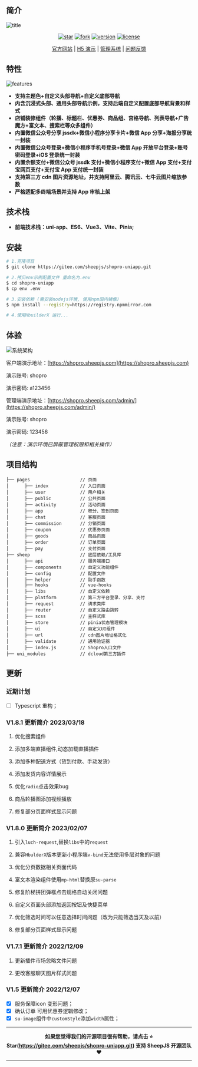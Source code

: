 ## 简介

![title](https://file.sheepjs.com/www/preview/dcloud/01.png)

<div align="center">

[![star](https://gitee.com/sheepjs/shopro-uniapp/badge/star.svg)](https://gitee.com/sheepjs/shopro-uniapp.git)
[![fork](https://gitee.com/sheepjs/shopro-uniapp/badge/fork.svg?theme=gvp)](https://gitee.com/sheepjs/shopro-uniapp.git)
[![version](https://img.shields.io/badge/Shopro-V1.5-brightgreen)](https://gitee.com/sheepjs/shopro-uniapp.git)
[![license](http://img.shields.io/badge/license-MIT-orange)](https://gitee.com/sheepjs/shopro-uniapp.git)

[官方网站](https://www.shopro.top/) | [H5 演示](http://shopro.sheepjs.com/) | [管理系统](https://shopro.sheepjs.com/admin/) | [问题反馈](https://gitee.com/sheepjs/shopro-uniapp/issues)

</div>

## 特性

![features](https://file.sheepjs.com/www/preview/dcloud/02.png) 

- **支持主题色+自定义头部导航+自定义底部导航**
- **内含沉浸式头部、通用头部导航示例，支持后端自定义配置底部导航背景和样式**
- **店铺装修组件（轮播、标题栏、优惠券、商品组、宫格导航、列表导航+广告魔方+富文本、搜索栏等众多组件）**
- **内置微信公众号分享 jssdk+微信小程序分享卡片+微信 App 分享+海报分享统一封装**
- **内置微信公众号登录+微信小程序手机号登录+微信 App 开放平台登录+账号密码登录+iOS 登录统一封装**
- **内置余额支付+微信公众号 jssdk 支付+微信小程序支付+微信 App 支付+支付宝网页支付+支付宝 App 支付统一封装**
- **支持第三方 cdn 图片资源地址，并支持阿里云、腾讯云、七牛云图片缩放参数**
- **严格适配多终端场景并支持 App 审核上架**


## 技术栈

- **前端技术栈：uni-app、ES6、Vue3、Vite、Pinia;**
## 安装

```bash
# 1.克隆项目
$ git clone https://gitee.com/sheepjs/shopro-uniapp.git
```

```bash
# 2.拷贝env示例配置文件 重命名为.env
$ cd shopro-uniapp
$ cp env .env 
```

```bash
# 3.安装依赖 (需安装nodejs环境, 使用npm国内镜像)
$ npm install --registry=https://registry.npmmirror.com
```

```bash
# 4.使用HbuilderX 运行...
```

## 体验

![系统架构](https://file.sheepjs.com/www/preview/dcloud/04.png)

客户端演示地址：[https://shopro.sheepjs.com](https://shopro.sheepjs.com)

演示账号: shopro

演示密码: a123456

管理端演示地址：[https://shopro.sheepjs.com/admin/](https://shopro.sheepjs.com/admin/)

演示账号: shopro

演示密码: 123456

_（注意：演示环境已屏蔽管理权限和相关操作）_


## 项目结构

```
├── pages                   // 页面
│      ├── index            // 入口页面
│      ├── user             // 用户相关
│      ├── public           // 公共页面
│      ├── activity         // 活动页面
│      ├── app              // 积分、签到页面
│      ├── chat             // 客服页面
│      ├── commission       // 分销页面
│      ├── coupon           // 优惠券页面
│      ├── goods            // 商品页面
│      ├── order            // 订单页面
│      ├── pay              // 支付页面
├── sheep                   // 底层依赖/工具库
│      ├── api              // 服务端接口
│      ├── components       // 自定义功能组件
│      ├── config           // 配置文件
│      ├── helper           // 助手函数
│      ├── hooks            // vue-hooks
│      ├── libs             // 自定义依赖
│      ├── platform         // 第三方平台登录、分享、支付
│      ├── request          // 请求类库
│      ├── router           // 自定义路由跳转
│      ├── scss             // 主样式库
│      ├── store            // pinia状态管理模块
│      ├── ui               // 自定义UI组件
│      ├── url              // cdn图片地址格式化
│      ├── validate         // 通用验证器
│      ├── index.js         // Shopro入口文件
├── uni_modules             // dcloud第三方插件

```


## 更新

### 近期计划

- [ ] Typescript 重构；

### V1.8.1 更新简介 2023/03/18

1. 优化搜索组件

2. 添加多端直播组件,动态加载直播插件

3. 添加多种配送方式（货到付款、手动发货）

4. 添加发货内容详情展示

5. 优化`radio`点击效果bug

6. 商品轮播图添加视频播放

6. 修复部分页面样式显示问题


### V1.8.0 更新简介 2023/02/07

1. 引入`luch-request`,替换`libs`中的`request`

2. 兼容`HbulderX`版本更新小程序端`v-bind`无法使用多层对象的问题

3. 优化分页数据相关页面代码

4. 富文本渲染组件使用`mp-html`替换原`su-parse`

5. 修复阶梯拼团弹框点击规格自动关闭问题

6. 自定义页面头部添加返回按钮及快捷菜单

7. 优化筛选时间可以任意选择时间问题（改为只能筛选当天及以前）

8. 修复部分页面样式显示问题

### V1.7.1 更新简介 2022/12/09

1. 更新插件市场忽略文件问题

2. 更改客服聊天图片样式问题

### V1.5 更新简介 2022/12/07

- [x] 服务保障icon 变形问题；
- [x] 确认订单 可用优惠券逻辑修改；
- [x] `su-image`组件中`customStyle`添加`width`属性；

---

**<p align="center">如果您觉得我们的开源项目很有帮助，请点击 :star: Star(https://gitee.com/sheepjs/shopro-uniapp.git) 支持 SheepJS 开源团队:heart:</p>**

---
